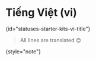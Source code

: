 # Tiếng Việt (vi)
{id="statuses-starter-kits-vi-title"}


> All lines are translated 😊
>
{style="note"}
